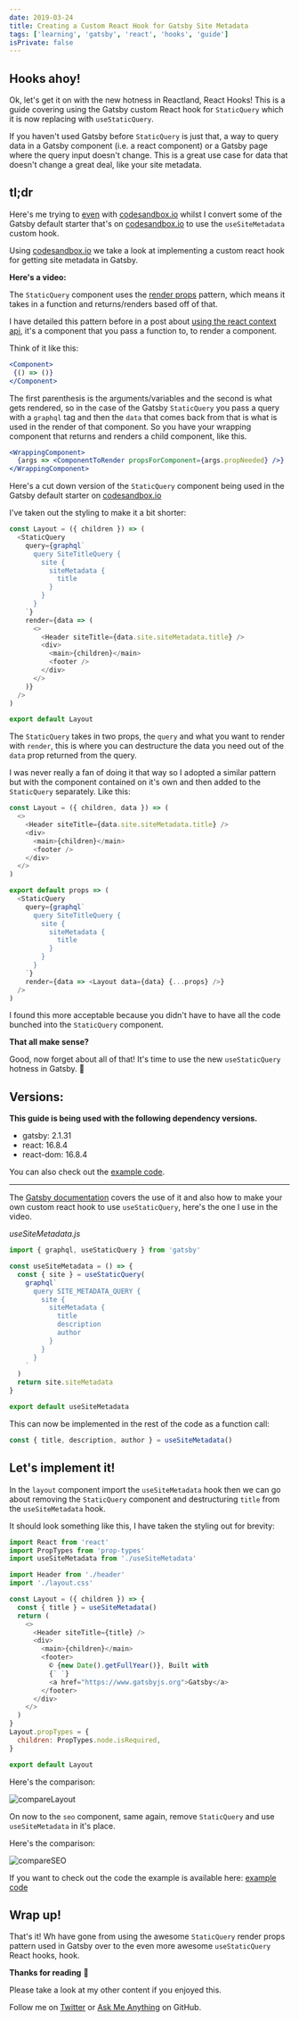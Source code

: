 ```yaml
---
date: 2019-03-24
title: Creating a Custom React Hook for Gatsby Site Metadata
tags: ['learning', 'gatsby', 'react', 'hooks', 'guide']
isPrivate: false
---
```


<script>
  import YouTube from '$lib/components/youtube.svelte'
</script>

## Hooks ahoy!

Ok, let's get it on with the new hotness in Reactland, React Hooks!
This is a guide covering using the Gatsby custom React hook for
`StaticQuery` which it is now replacing with `useStaticQuery`.

If you haven't used Gatsby before `StaticQuery` is just that, a way to
query data in a Gatsby component (i.e. a react component) or a Gatsby
page where the query input doesn't change. This is a great use case
for data that doesn't change a great deal, like your site metadata.

## tl;dr

Here's me trying to [even] with [codesandbox.io] whilst I convert some
of the Gatsby default starter that's on [codesandbox.io] to use the
`useSiteMetadata` custom hook.

Using [codesandbox.io] we take a look at implementing a custom react
hook for getting site metadata in Gatsby.

**Here's a video:**

<YouTube youTubeId="qWay-LjXwbk" />

The `StaticQuery` component uses the [render props] pattern, which
means it takes in a function and returns/renders based off of that.

I have detailed this pattern before in a post about [using the react
context api], it's a component that you pass a function to, to render
a component.

Think of it like this:

```jsx
<Component>
 {() => ()}
</Component>
```

The first parenthesis is the arguments/variables and the second is
what gets rendered, so in the case of the Gatsby `StaticQuery` you
pass a query with a `graphql` tag and then the `data` that comes back
from that is what is used in the render of that component. So you have
your wrapping component that returns and renders a child component,
like this.

```jsx
<WrappingComponent>
  {args => <ComponentToRender propsForComponent={args.propNeeded} />}
</WrappingComponent>
```

Here's a cut down version of the `StaticQuery` component being used in
the Gatsby default starter on [codesandbox.io]

I've taken out the styling to make it a bit shorter:

```js
const Layout = ({ children }) => (
  <StaticQuery
    query={graphql`
      query SiteTitleQuery {
        site {
          siteMetadata {
            title
          }
        }
      }
    `}
    render={data => (
      <>
        <Header siteTitle={data.site.siteMetadata.title} />
        <div>
          <main>{children}</main>
          <footer />
        </div>
      </>
    )}
  />
)

export default Layout
```

The `StaticQuery` takes in two props, the `query` and what you want to
render with `render`, this is where you can destructure the data you
need out of the `data` prop returned from the query.

I was never really a fan of doing it that way so I adopted a similar
pattern but with the component contained on it's own and then added to
the `StaticQuery` separately. Like this:

```js
const Layout = ({ children, data }) => (
  <>
    <Header siteTitle={data.site.siteMetadata.title} />
    <div>
      <main>{children}</main>
      <footer />
    </div>
  </>
)

export default props => (
  <StaticQuery
    query={graphql`
      query SiteTitleQuery {
        site {
          siteMetadata {
            title
          }
        }
      }
    `}
    render={data => <Layout data={data} {...props} />}
  />
)
```

I found this more acceptable because you didn't have to have all the
code bunched into the `StaticQuery` component.

**That all make sense?**

Good, now forget about all of that! It's time to use the new
`useStaticQuery` hotness in Gatsby. 💪

## Versions:

**This guide is being used with the following dependency versions.**

- gatsby: 2.1.31
- react: 16.8.4
- react-dom: 16.8.4

You can also check out the [example code].

---

The [Gatsby documentation] covers the use of it and also how to make
your own custom react hook to use `useStaticQuery`, here's the one I
use in the video.

_useSiteMetadata.js_

```js
import { graphql, useStaticQuery } from 'gatsby'

const useSiteMetadata = () => {
  const { site } = useStaticQuery(
    graphql`
      query SITE_METADATA_QUERY {
        site {
          siteMetadata {
            title
            description
            author
          }
        }
      }
    `
  )
  return site.siteMetadata
}

export default useSiteMetadata
```

This can now be implemented in the rest of the code as a function
call:

```js
const { title, description, author } = useSiteMetadata()
```

## Let's implement it!

In the `layout` component import the `useSiteMetadata` hook then we
can go about removing the `StaticQuery` component and destructuring
`title` from the `useSiteMetadata` hook.

It should look something like this, I have taken the styling out for
brevity:

```js
import React from 'react'
import PropTypes from 'prop-types'
import useSiteMetadata from './useSiteMetadata'

import Header from './header'
import './layout.css'

const Layout = ({ children }) => {
  const { title } = useSiteMetadata()
  return (
    <>
      <Header siteTitle={title} />
      <div>
        <main>{children}</main>
        <footer>
          © {new Date().getFullYear()}, Built with
          {` `}
          <a href="https://www.gatsbyjs.org">Gatsby</a>
        </footer>
      </div>
    </>
  )
}
Layout.propTypes = {
  children: PropTypes.node.isRequired,
}

export default Layout
```

Here's the comparison:

![compareLayout]

On now to the `seo` component, same again, remove `StaticQuery` and
use `useSiteMetadata` in it's place.

Here's the comparison:

![compareSEO]

If you want to check out the code the example is available here:
[example code]

## Wrap up!

That's it! Wh have gone from using the awesome `StaticQuery` render
props pattern used in Gatsby over to the even more awesome
`useStaticQuery` React hooks, hook.

**Thanks for reading** 🙏

Please take a look at my other content if you enjoyed this.

Follow me on [Twitter] or [Ask Me Anything] on GitHub.

<!-- Links -->

[twitter]: https://twitter.com/spences10
[ask me anything]: https://github.com/spences10/ama
[codesandbox.io]: https://codesandbox.io
[render props]: https://reactjs.org/docs/render-props.html
[using the react context api]:
  http://localhost:8899/react-context-api-getting-started
[example code]: https://codesandbox.io/s/1vnvko0zqj
[even]: https://youtu.be/8ruJBKFrRCk?t=93
[gatsby documentation]:
  https://www.gatsbyjs.org/docs/use-static-query/

<!-- Images -->

[comparelayout]: ./compareLayout.png
[compareseo]: ./compareSEO.png

